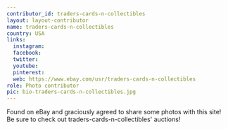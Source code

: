 ```yaml
---
contributor_id: traders-cards-n-collectibles
layout: layout-contributor
name: traders-cards-n-collectibles
country: USA
links:
  instagram: 
  facebook:
  twitter: 
  youtube:
  pinterest: 
  web: https://www.ebay.com/usr/traders-cards-n-collectibles
role: Photo contributor
pic: bio-traders-cards-n-collectibles.jpg
---
```

Found on eBay and graciously agreed to share some photos with this site! Be sure to check out traders-cards-n-collectibles' auctions!



